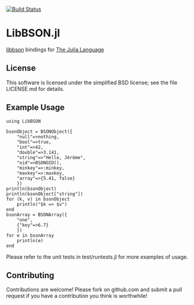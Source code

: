 [![Build Status](https://travis-ci.org/pzion/LibBSON.jl.svg?branch=master)](https://travis-ci.org/pzion/LibBSON.jl)

LibBSON.jl
==========

[libbson](https://github.com/mongodb/libbson) bindings for [The Julia Language](http://julialang.org/)


License
-------

This software is licensed under the simplified BSD license; see the file LICENSE.md for details.


Example Usage
---------------

    using LibBSON

    bsonObject = BSONObject({
        "null"=>nothing,
        "bool"=>true,
        "int"=>42,
        "double"=>3.141,
        "string"=>"Hello, Jérôme",
        "oid"=>BSONOID(),
        "minkey"=>:minkey,
        "maxkey"=>:maxkey,
        "array"=>{5.41, false}
        })
    println(bsonObject)
    println(bsonObject["string"])
    for (k, v) in bsonObject
        println("$k => $v")
    end
    bsonArray = BSONArray({
        "one",
        {"key"=>6.7}
        })
    for e in bsonArray
        println(e)
    end

Please refer to the unit tests in test/runtests.jl for more examples of usage.


Contributing
------------

Contributions are welcome!  Please fork on github.com and submit a pull request if you have a contribution you think is worthwhile!
